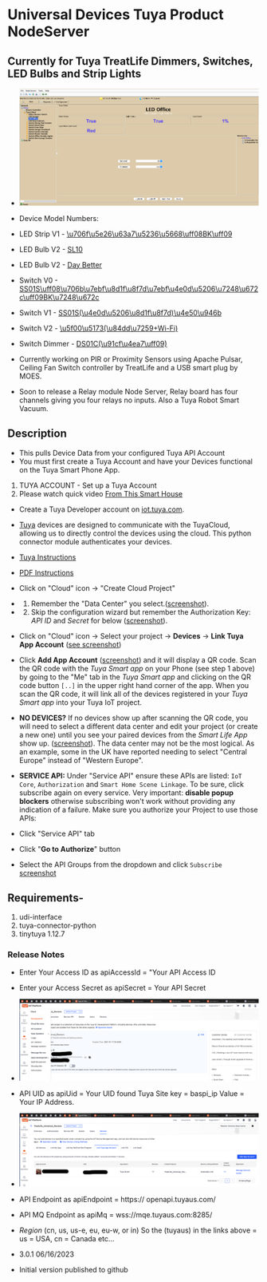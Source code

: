 # Universal Devices Tuya Product NodeServer

## Currently for Tuya TreatLife Dimmers, Switches, LED Bulbs and Strip Lights

* ![Tuya-Bulb-Control](<https://github.com/sjpbailey/Documentation/blob/41e7ad8d9171849ea9853a071866ae2da3ef4dfa/Tuya%20Documents/Images/Screenshot%202023-06-21%20at%202.35.55%20AM.png>)

* Device Model Numbers:
* LED Strip V1 - [\u706f\u5e26\u63a7\u5236\u5668\uff08BK\uff09](https://www.treatlife.tech/products/smart-led-strip-lights)
* LED Bulb V2 - [SL10](https://www.treatlife.tech/products/smart-color-changing-light-bulb-treatlife?variant=41499323367619)
* LED Bulb V2 - [Day Better](https://www.amazon.com/DAYBETTER-Changing-Compatible-Assistant-Multicolor/dp/B096TLXBZD/ref=asc_df_B096TLXBZD/?tag=hyprod-20&linkCode=df0&hvadid=647293218143&hvpos=&hvnetw=g&hvrand=5660852581644659885&hvpone=&hvptwo=&hvqmt=&hvdev=c&hvdvcmdl=&hvlocint=&hvlocphy=1014341&hvtargid=pla-1950936923753&psc=1&gclid=CjwKCAjw-vmkBhBMEiwAlrMeF-gbY3C1e7qL8Gy1HgWzu3X0YeH8Vgez1u-dTo3eqIBxVZxFDna6DRoCa38QAvD_BwE)
* Switch V0 - [SS01S\uff08\u706b\u7ebf\u8d1f\u8f7d\u7ebf\u4e0d\u5206\u7248\u672c\uff09BK\u7248\u672c](https://www.treatlife.tech/products/smart-light-switch-treatlife-wi-fi-light-switch-compatible-with-alexa-google-assistant-and-ifttt-single-pole-schedule-remote-control-neutral-wire-required-easy-installation-etl-listed-4-pack?variant=31727536472125)
* Switch V1 - [SS01S(\u4e0d\u5206\u8d1f\u8f7d)\u4e50\u946b](https://www.treatlife.tech/products/smart-light-switch-treatlife-wi-fi-light-switch-compatible-with-alexa-google-assistant-and-ifttt-single-pole-schedule-remote-control-neutral-wire-required-easy-installation-etl-listed-4-pack?variant=31727536406589)
* Switch V2 - [\u5f00\u5173(\u84dd\u7259+Wi-Fi)](https://www.treatlife.tech/products/3-way-smart-switch-wifi-alexa-neutral-wire-needed?variant=31727491842109)
* Switch Dimmer - [DS01C(\u91cf\u4ea7\uff09)](https://www.treatlife.tech/products/treatlife-master-3-way-smart-dimmer-switch-2pack-works-with-alexa-google-home-neutral-wire-require)
* Currently working on PIR or Proximity Sensors using Apache Pulsar, Ceiling Fan Switch controller by TreatLife and a USB smart plug by MOES.
* Soon to release a Relay module Node Server, Relay board has four channels giving you four relays no inputs. Also a Tuya Robot Smart Vacuum.

## Description

* This pulls Device Data from your configured Tuya API Account
* You must first create a Tuya Account and have your Devices functional on the Tuya Smart Phone App.

1. TUYA ACCOUNT - Set up a Tuya Account
2. Please watch quick video [From This Smart House](https://youtu.be/M9Q6de08QOI)

* Create a Tuya Developer account on [iot.tuya.com](https://iot.tuya.com/).
* [Tuya](https://en.tuya.com/) devices are designed to communicate with the TuyaCloud, allowing us to directly control the devices using the cloud. This python connector module authenticates your devices.
* [Tuya Instructions](https://developer.tuya.com/en/docs/iot/quick-start1?id=K95ztz9u9t89n)
* [PDF Instructions](<https://github.com/sjpbailey/Documentation/blob/73e4eb485a9d369361d03ec48abd8ed0ad9fd855/Tuya%20Documents/Images/Tuya.IoT.API.Setup%20(3).pdf>)
* Click on "Cloud" icon -> "Create Cloud Project"
* 1. Remember the "Data Center" you select.([screenshot](https://github.com/sjpbailey/Documentation/blob/46b360102db0a9abf2a8740f3d4f41ef283755bd/Tuya%20Documents/Images/Screenshot%202023-06-18%20at%2011.10.44%20PM.png)).
* 2. Skip the configuration wizard but remember the Authorization Key: *API ID* and *Secret* for below ([screenshot](https://github.com/sjpbailey/Documentation/blob/a80f968a811d481e22c95c999f55120e83c6e054/Tuya%20Documents/Images/Screenshot%202023-06-18%20at%2011.11.41%20PM.png)).
* Click on "Cloud" icon -> Select your project -> **Devices** -> **Link Tuya App Account** ([see screenshot](https://user-images.githubusercontent.com/836718/155827671-44d5fce4-0119-4d0e-a224-ef3715fafc24.png))
* Click **Add App Account** ([screenshot](https://user-images.githubusercontent.com/836718/155827671-44d5fce4-0119-4d0e-a224-ef3715fafc24.png)) and it will display a QR code. Scan the QR code with the *Tuya Smart app* on your Phone (see step 1 above) by going to the "Me" tab in the *Tuya Smart app* and clicking on the QR code button `[..]` in the upper right hand corner of the app. When you scan the QR code, it will link all of the devices registered in your *Tuya Smart app* into your Tuya IoT project.
* **NO DEVICES?** If no devices show up after scanning the QR code, you will need to select a different data center and edit your project (or create a new one) until you see your paired devices from the *Smart Life App* show up. ([screenshot](https://github.com/sjpbailey/Documentation/blob/2e63ceb8035cdf58766a044956ae771e96cf5f12/Tuya%20Documents/Images/Screenshot%202023-06-18%20at%2011.13.45%20PM.png)). The data center may not be the most logical. As an example, some in the UK have reported needing to select "Central Europe" instead of "Western Europe".

* **SERVICE API:** Under "Service API" ensure these APIs are listed: `IoT Core`, `Authorization` and `Smart Home Scene Linkage`. To be sure, click subscribe again on every service.  Very important: **disable popup blockers** otherwise subscribing won't work without providing any indication of a failure. Make sure you authorize your Project to use those APIs:
* Click "Service API" tab
* Click "**Go to Authorize**" button
* Select the API Groups from the dropdown and click `Subscribe` [screenshot](<https://github.com/sjpbailey/Documentation/blob/f4db201c45b14b5e79ef100b976d9901f4d55b45/Tuya%20Documents/Images/Screenshot%202023-06-18%20at%2011.14.31%20PM.png>)

## Requirements-

1. udi-interface
2. tuya-connector-python
3. tinytuya 1.12.7

### Release Notes

* Enter Your Access ID as apiAccessId = "Your API Access ID
* Enter your Access Secret as apiSecret = Your API Secret

* ![API ACCESS ID and SECRET Location](https://github.com/sjpbailey/udi-tuya-poly-cloud-api-v3/blob/main/images_go/Screenshot%202023-06-16%20at%203.57.31%20PM.png)

* API UID as apiUid = Your UID found Tuya Site key = baspi_ip Value = Your IP Address.

* ![UID Location](<https://github.com/sjpbailey/udi-tuya-poly-cloud-api-v3/blob/main/images_go/Screenshot%202023-06-16%20at%203.51.36%20PM.png>)

* API Endpoint as apiEndpoint = https:// openapi.tuyaus.com/
* API MQ Endpoint as apiMq = wss://mqe.tuyaus.com:8285/
* *Region* (cn, us, us-e, eu, eu-w, or in) So the (tuyaus) in the links above = us = USA, cn = Canada etc...

* 3.0.1 06/16/2023

* Initial version published to github
